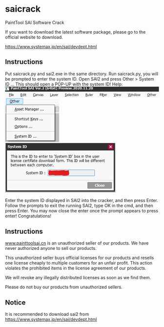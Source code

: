 # saicrack
PaintTool SAI Software Crack


If you want to download the latest software package, please go to the official website to download.


https://www.systemax.jp/en/sai/devdept.html


## Instructions

Put saicrack.py and sai2.exe in the same directory.
Run saicrack.py, you will be prompted to enter the system ID.
Open SAI2 and press Other > System ID ...
This should open a POP-UP with the system ID!
Help:
![Tutorial1](Images/Tuto1.png)
![Tutorial2](Images/Tuto2.png)
![Tutorial3](Images/Tuto3.png)

Enter the system ID displayed in SAI2 into the cracker, and then press Enter.
Follow the prompts to exit the running SAI2, type OK in the cmd, and then press Enter.
You may now close the enter once the prompt appears to press enter!
Congratulations!


## Instructions
www.painttoolsai.cn is an unauthorized seller of our products. We have never authorized anyone to sell our products.

This unauthorized seller buys official licenses for our products and resells one license cheaply to multiple customers for an unfair profit. This action violates the prohibited items in the license agreement of our products.

We will revoke any illegally distributed licenses as soon as we find them.

Please do not buy our products from unauthorized sellers.

## Notice
It is recommended to download sai2 from https://www.systemax.jp/en/sai/devdept.html
